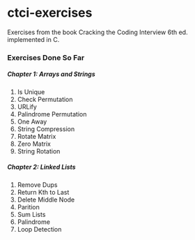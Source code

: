 # ctci-exercises
Exercises from the book Cracking the Coding Interview 6th ed. implemented in C.

### Exercises Done So Far

##### Chapter 1: Arrays and Strings
1. Is Unique
2. Check Permutation
3. URLify
4. Palindrome Permutation
5. One Away
6. String Compression
7. Rotate Matrix
8. Zero Matrix
9. String Rotation

##### Chapter 2: Linked Lists
1. Remove Dups
2. Return Kth to Last
3. Delete Middle Node
4. Parition
5. Sum Lists
6. Palindrome
8. Loop Detection